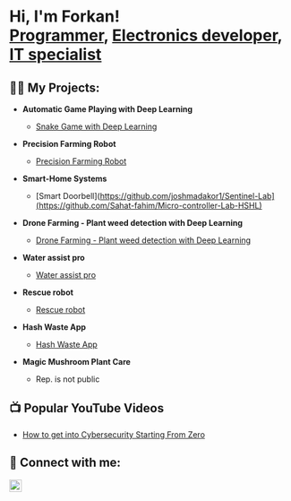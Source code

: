 <h1>Hi, I'm Forkan! <br/><a href="https://github.com/joshmadakor1">Programmer</a>, <a href="https://www.linkedin.com/in/joshmadakor/">Electronics developer</a>, <a href="https://www.youtube.com/c/joshmadakor">IT specialist</a></h1>

<h2>👨‍💻 My Projects:</h2>

- <b>Automatic Game Playing with Deep Learning</b>
  - [Snake Game with Deep Learning](https://github.com/Forkan01/Automatic-Game-Playing-with-DL--Autonomous-Sys.-B
)
- <b>Precision Farming Robot</b>
  - [Precision Farming Robot](https://github.com/Neaz145126/Team-4)
- <b>Smart-Home Systems</b>
  - [Smart Doorbell](https://github.com/joshmadakor1/Sentinel-Lab](https://github.com/Sahat-fahim/Micro-controller-Lab-HSHL)
 
- <b>Drone Farming - Plant weed detection with Deep Learning</b>
  - [Drone Farming - Plant weed detection with Deep Learning](https://github.com/Forkan01/Autonomous-Systems-B-Lab_Group-D)

- <b>Water assist pro</b>
  - [Water assist pro](https://github.com/Shihab-007/Water-Assist-Pro-AVR-ATMEGA128A)

- <b>Rescue robot</b>
  - [Rescue robot](https://github.com/MdLimonapu/RescueMe)

- <b>Hash Waste App</b>
  - [Hash Waste App](https://www.figma.com/proto/bT3gbhqR7tq4VoksDBTshy?type=design&node-id=0-1&mode=design&t=2V5mn2LQvTdTZl3x-6)
 
- <b>Magic Mushroom Plant Care</b>
  - Rep. is not public

<h2>📺 Popular YouTube Videos</h2>

- [How to get into Cybersecurity Starting From Zero](https://www.youtube.com/watch?v=a83ASGn_V_s)

<h2> 🤳 Connect with me:</h2>

[<img align="left" alt="JoshMadakor | LinkedIn" width="22px" src="https://cdn.jsdelivr.net/npm/simple-icons@v3/icons/linkedin.svg" />][linkedin]

[linkedin]: https://www.linkedin.com/in/forkan02/

<!--
s a ✨ _special_ ✨ repository because its `README.md` (this file) appears on your GitHub profile.

Here are some ideas to get you started:

- 🔭 I’m currently working on ...
- 🌱 I’m currently learning ...
- 👯 I’m looking to collaborate on ...
- 🤔 I’m looking for help with ...
- 💬 Ask me about ...
- 📫 How to reach me: ...
- 😄 Pronouns: ...
- ⚡ Fun fact: ...
-->
